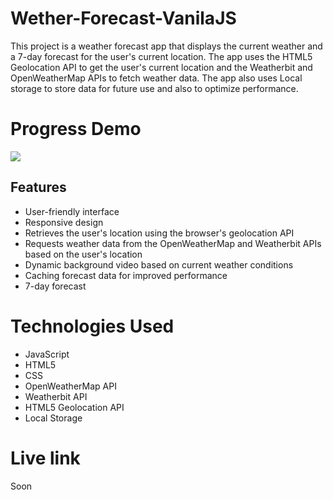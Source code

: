 # Wether-Forecast-VanilaJS

This project is a weather forecast app that displays the current weather and a 7-day forecast for the user's current location. The app uses the HTML5 Geolocation API to get the user's current location and the Weatherbit and OpenWeatherMap APIs to fetch weather data. The app also uses Local storage to store data for future use
and also to optimize performance.

# Progress Demo
 ![](https://github.com/ronM3/Wether-Forecast-vanila-javascript/blob/main/weather-web-gif.gif)
 
## Features
- User-friendly interface
- Responsive design
- Retrieves the user's location using the browser's geolocation API
- Requests weather data from the OpenWeatherMap and Weatherbit APIs based on the user's location
- Dynamic background video based on current weather conditions
- Caching forecast data for improved performance
- 7-day forecast

# Technologies Used
- JavaScript
- HTML5
- CSS
- OpenWeatherMap API
- Weatherbit API
- HTML5 Geolocation API
- Local Storage

# Live link
Soon
